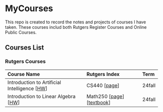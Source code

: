 # MyCourses

This repo is created to record the notes and projects of courses I have taken. These courses includ both Rutgers Register Courses and Online Public Courses.

## Courses List
### Rutgers Courses
| Course Name | Rutgers Index | Term |
|:-------|:-------|:-------|
| Introduction to Artificial Intelligence [[HW](./IntroductionToAI/README.md)] | CS440 [[page](https://xintongemilywang.github.io/CS440.html)] | 24fall  |
| Introduction to Linear Algebra [[HW](./Introduction_To_Linear_Algebra/README.md)] | Math250 [[page](https://math.rutgers.edu/academics/undergraduate/courses/948-01-640-250-introductory-linear-algebra)] [[textbook](https://home.cs.colorado.edu/~alko5368/lecturesCSCI2820/mathbook.pdf)] | 24fall  |

